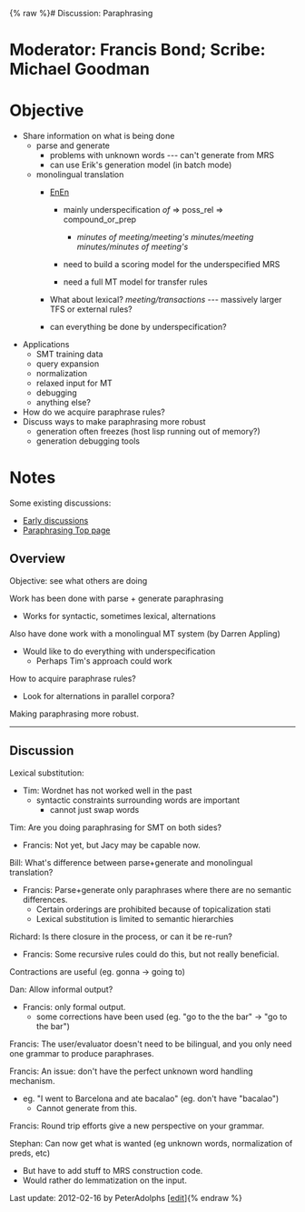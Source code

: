 {% raw %}# Discussion: Paraphrasing

# Moderator: Francis Bond; Scribe: Michael Goodman

# Objective

- Share information on what is being done
  - parse and generate
    - problems with unknown words --- can't generate from MRS
    - can use Erik's generation model (in batch mode)
  - monolingual translation
    - [EnEn](/EnEn)
      
      - mainly underspecification *of* =&gt; poss\_rel =&gt;
compound\_or\_prep
        
        - *minutes of meeting/meeting's minutes/meeting
minutes/minutes of meeting's*
      - need to build a scoring model for the underspecified MRS
      - need a full MT model for transfer rules
    - What about lexical? *meeting/transactions* --- massively
larger TFS or external rules?
    - can everything be done by underspecification?
- Applications
  - SMT training data
  - query expansion
  - normalization
  - relaxed input for MT
  - debugging
  - anything else?
- How do we acquire paraphrase rules?
- Discuss ways to make paraphrasing more robust
  - generation often freezes (host lisp running out of memory?)
  - generation debugging tools

# Notes

Some existing discussions:

- [Early discussions](https://delph-in.github.io/docs/tools/RmrsParaphrasing)
- [Paraphrasing Top page](https://delph-in.github.io/docs/summits/ParaTop)

## Overview

Objective: see what others are doing

Work has been done with parse + generate paraphrasing

- Works for syntactic, sometimes lexical, alternations

Also have done work with a monolingual MT system (by Darren Appling)

- Would like to do everything with underspecification
  - Perhaps Tim's approach could work

How to acquire paraphrase rules?

- Look for alternations in parallel corpora?

Making paraphrasing more robust.

* * *

## Discussion

Lexical substitution:

- Tim: Wordnet has not worked well in the past
  - syntactic constraints surrounding words are important
    - cannot just swap words

Tim: Are you doing paraphrasing for SMT on both sides?

- Francis: Not yet, but Jacy may be capable now.

Bill: What's difference between parse+generate and monolingual
translation?

- Francis: Parse+generate only paraphrases where there are no semantic
differences.
  - Certain orderings are prohibited because of topicalization stati
  - Lexical substitution is limited to semantic hierarchies

Richard: Is there closure in the process, or can it be re-run?

- Francis: Some recursive rules could do this, but not really
beneficial.

Contractions are useful (eg. gonna -&gt; going to)

Dan: Allow informal output?

- Francis: only formal output.
  - some corrections have been used (eg. "go to the the bar" -&gt;
"go to the bar")

Francis: The user/evaluator doesn't need to be bilingual, and you only
need one grammar to produce paraphrases.

Francis: An issue: don't have the perfect unknown word handling
mechanism.

- eg. "I went to Barcelona and ate bacalao" (eg. don't have "bacalao")
  - Cannot generate from this.

Francis: Round trip efforts give a new perspective on your grammar.

Stephan: Can now get what is wanted (eg unknown words, normalization of
preds, etc)

- But have to add stuff to MRS construction code.
- Would rather do lemmatization on the input.

Last update: 2012-02-16 by PeterAdolphs [[edit](https://github.com/delph-in/docs/wiki/BarcelonaParaphrasing/_edit)]{% endraw %}